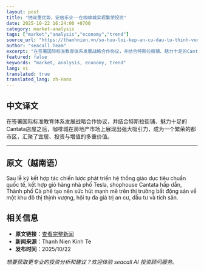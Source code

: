 ```yaml
---
layout: post
title: "拥双重优势，安居乐业——在咖啡城实现繁荣投资"
date: 2025-10-22 16:24:00 +0700
category: market-analysis
tags: ["market","analysis","economy","trend"]
source_url: "https://thanhnien.vn/so-huu-loi-kep-an-cu-dau-tu-thinh-vuong-tai-thanh-pho-ca-phe-185251022155125473.htm"
author: "seacall Team"
excerpt: "在签署国际标准教育体系发展战略合作协议，并结合特斯拉街铺、魅力十足的Cantata店屋之后，咖啡城在房地产市场上展现出强大吸引力，成为一个繁荣的都市区，汇聚了宜居、投资与增值的多重价值。..."
featured: false
keywords: "market, analysis, economy, trend"
lang: vi
translated: true
translated_lang: zh-Hans
---
```


## 中文译文

在签署国际标准教育体系发展战略合作协议，并结合特斯拉街铺、魅力十足的Cantata店屋之后，咖啡城在房地产市场上展现出强大吸引力，成为一个繁荣的都市区，汇聚了宜居、投资与增值的多重价值。

---

## 原文（越南语）

Sau lễ k&yacute; kết hợp t&aacute;c chiến lược ph&aacute;t triển hệ thống gi&aacute;o dục ti&ecirc;u chuẩn quốc tế, kết hợp giỏ h&agrave;ng nh&agrave; phố Tesla, shophouse Cantata hấp dẫn, Th&agrave;nh phố C&agrave; ph&ecirc; tạo n&ecirc;n sức h&uacute;t mạnh mẽ tr&ecirc;n thị trường bất động sản về một khu đ&ocirc; thị thịnh vượng, hội tụ đa gi&aacute; trị an cư, đầu tư v&agrave; t&iacute;ch sản.

## 相关信息

- **原文链接**：[查看完整新闻](https://thanhnien.vn/so-huu-loi-kep-an-cu-dau-tu-thinh-vuong-tai-thanh-pho-ca-phe-185251022155125473.htm)
- **新闻来源**：Thanh Nien Kinh Te
- **发布时间**：2025/10/22

*想要获取更专业的投资分析和建议？欢迎体验 seacall AI 投资顾问服务。*